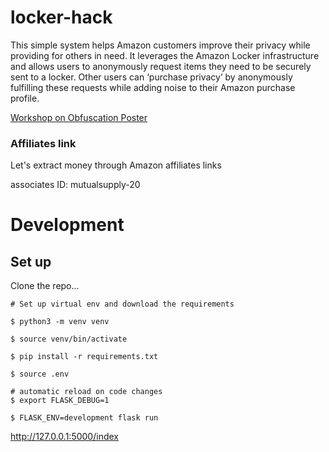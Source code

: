 # locker-hack
This simple system helps Amazon customers improve their privacy while providing for others in need. It leverages the Amazon Locker infrastructure  and allows users to anonymously request  items they need to be securely sent to a locker.  Other users can ‘purchase privacy’ by anonymously fulfilling these requests while adding noise to their Amazon purchase profile.


[Workshop on Obfuscation Poster](https://api.obfuscation.karls.computer/uploads/Lockers_and_Noise_Poster_a21fe87956.pdf)



### Affiliates link

Let's extract money through Amazon affiliates  links

associates ID:
mutualsupply-20


# Development

## Set up

Clone the repo...

```
# Set up virtual env and download the requirements

$ python3 -m venv venv

$ source venv/bin/activate

$ pip install -r requirements.txt

$ source .env

# automatic reload on code changes
$ export FLASK_DEBUG=1

$ FLASK_ENV=development flask run

```

http://127.0.0.1:5000/index

